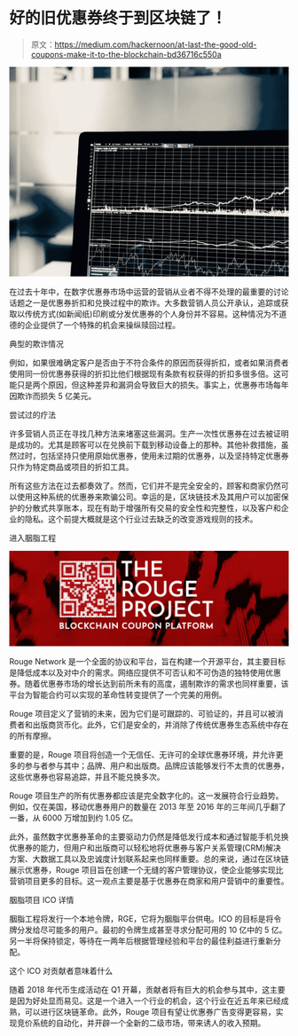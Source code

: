# 好的旧优惠券终于到区块链了！

> 原文：<https://medium.com/hackernoon/at-last-the-good-old-coupons-make-it-to-the-blockchain-bd36716c550a>

![](img/17a708e50f120ae7bc81fcb8278d6448.png)

在过去十年中，在数字优惠券市场中运营的营销从业者不得不处理的最重要的讨论话题之一是优惠券折扣和兑换过程中的欺诈。大多数营销人员公开承认，追踪或获取以传统方式(如新闻纸)印刷或分发优惠券的个人身份并不容易。这种情况为不道德的企业提供了一个特殊的机会来操纵赎回过程。

典型的欺诈情况

例如，如果很难确定客户是否由于不符合条件的原因而获得折扣，或者如果消费者使用同一份优惠券获得的折扣比他们根据现有条款有权获得的折扣多很多倍。这可能只是两个原因，但这种差异和漏洞会导致巨大的损失。事实上，优惠券市场每年因欺诈而损失 5 亿美元。

尝试过的疗法

许多营销人员正在寻找几种方法来堵塞这些漏洞。生产一次性优惠券在过去被证明是成功的。尤其是顾客可以在兑换前下载到移动设备上的那种。其他补救措施，虽然过时，包括坚持只使用原始优惠券，使用未过期的优惠券，以及坚持特定优惠券只作为特定商品或项目的折扣工具。

所有这些方法在过去都奏效了。然而，它们并不是完全安全的，顾客和商家仍然可以使用这种系统的优惠券来欺骗公司。幸运的是，区块链技术及其用户可以加密保护的分散式共享账本，现在有助于增强所有交易的安全性和完整性，以及客户和企业的隐私。这个前提大概就是这个行业过去缺乏的改变游戏规则的技术。

进入胭脂工程

![](img/7950948f99884aac3b10b5fbc9f65484.png)

Rouge Network 是一个全面的协议和平台，旨在构建一个开源平台，其主要目标是降低成本以及对中介的需求。网络应提供不可否认和不可伪造的独特使用优惠券。随着优惠券市场的增长达到前所未有的高度，遏制欺诈的需求也同样重要，该平台为智能合约可以实现的革命性转变提供了一个完美的用例。

Rouge 项目定义了营销的未来，因为它们是可跟踪的、可验证的，并且可以被消费者和出版商货币化。此外，它们是安全的，并消除了传统优惠券生态系统中存在的所有摩擦。

重要的是，Rouge 项目将创造一个无信任、无许可的全球优惠券环境，并允许更多的参与者参与其中；品牌、用户和出版商。品牌应该能够发行不太贵的优惠券，这些优惠券也容易追踪，并且不能兑换多次。

Rouge 项目生产的所有优惠券都应该是完全数字化的。这一发展符合行业趋势。例如，仅在美国，移动优惠券用户的数量在 2013 年至 2016 年的三年间几乎翻了一番，从 6000 万增加到约 1.05 亿。

此外，虽然数字优惠券革命的主要驱动力仍然是降低发行成本和通过智能手机兑换优惠券的能力，但用户和出版商可以轻松地将优惠券与客户关系管理(CRM)解决方案、大数据工具以及忠诚度计划联系起来也同样重要。总的来说，通过在区块链展示优惠券，Rouge 项目旨在创建一个无缝的客户管理协议，使企业能够实现比营销项目更多的目标。这一观点主要是基于优惠券在商家和用户营销中的重要性。

胭脂项目 ICO 详情

胭脂工程将发行一个本地令牌，RGE，它将为胭脂平台供电。ICO 的目标是将令牌分发给尽可能多的用户。最初的令牌生成甚至寻求分配可用的 10 亿中的 5 亿。另一半将保持锁定，等待在一两年后根据管理经验和平台的最佳利益进行重新分配。

这个 ICO 对贡献者意味着什么

随着 2018 年代币生成活动在 Q1 开幕，贡献者将有巨大的机会参与其中，这主要是因为好处显而易见。这是一个进入一个行业的机会，这个行业在近五年来已经成熟，可以进行区块链革命。此外，Rouge 项目有望让优惠券广告变得更容易，实现竞价系统的自动化，并开辟一个全新的二级市场，带来诱人的收入预期。